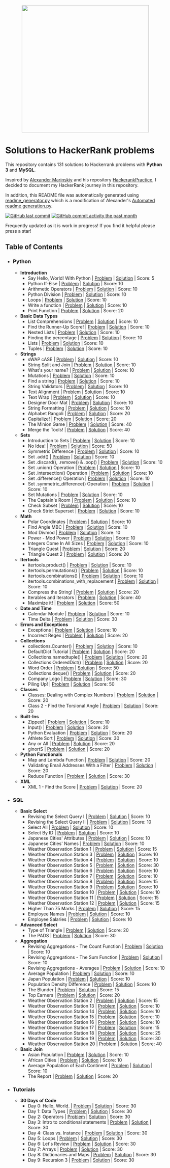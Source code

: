 <p align="center"><a href="https://www.hackerrank.com/itroulli"><img src="https://i0.wp.com/gradsingames.com/wp-content/uploads/2016/05/856771_668224053197841_1943699009_o.png" width="400"></a></p>

# Solutions to HackerRank problems
This repository contains 131 solutions to Hackerrank problems with **Python 3** and **MySQL**.

Inspired by [Alexander Marinskiy](https://github.com/marinskiy) and his repository [HackerankPractice](https://github.com/marinskiy/HackerrankPractice), I decided to document my HackerRank journey in this repository.

In addition, this README file was automatically generated using [readme_generator.py](https://github.com/itroulli/HackerRank/blob/master/readme_generator.py) which is a modification of Alexander's [Automated readme generation.py](https://github.com/marinskiy/HackerrankPractice/blob/master/Automated%20readme%20generation.py).

[![GitHub last commit](https://img.shields.io/github/last-commit/itroulli/HackerRank.svg)](https://github.com/itroulli/HackerRank) 
[![GitHub commit activity the past month](https://img.shields.io/github/commit-activity/m/itroulli/HackerRank.svg)](https://github.com/itroulli/HackerRank)

Frequently updated as it is work in progress! If you find it helpful please press a star!

## Table of Contents

- ### Python

    - **Introduction**
        - Say Hello, World! With Python | [Problem](https://www.hackerrank.com/challenges/py-hello-world/problem) | [Solution](https://github.com/itroulli/HackerRank/blob/master/Python/Introduction/001-Say_Hello_World_with_Python.py) | Score: 5
        - Python If-Else | [Problem](https://www.hackerrank.com/challenges/py-if-else/problem) | [Solution](https://github.com/itroulli/HackerRank/blob/master/Python/Introduction/002-Python_If-Else.py) | Score: 10
        - Arithmetic Operators | [Problem](https://www.hackerrank.com/challenges/python-arithmetic-operators/submissions/code/70402456) | [Solution](https://github.com/itroulli/HackerRank/blob/master/Python/Introduction/003-Arithmetic_Operators.py) | Score: 10
        - Python Division | [Problem](https://www.hackerrank.com/challenges/python-division/problem) | [Solution](https://github.com/itroulli/HackerRank/blob/master/Python/Introduction/004-Python_Division.py) | Score: 10
        - Loops | [Problem](https://www.hackerrank.com/challenges/python-loops/problem) | [Solution](https://github.com/itroulli/HackerRank/blob/master/Python/Introduction/005-Loops.py) | Score: 10
        - Write a function | [Problem](https://www.hackerrank.com/challenges/write-a-function/problem) | [Solution](https://github.com/itroulli/HackerRank/blob/master/Python/Introduction/006-Write_a_function.py) | Score: 10
        - Print Function | [Problem](https://www.hackerrank.com/challenges/python-print/problem) | [Solution](https://github.com/itroulli/HackerRank/blob/master/Python/Introduction/007-Print_function.py) | Score: 20
    - **Basic Data Types**
        - List Comprehensions | [Problem](https://www.hackerrank.com/challenges/list-comprehensions/problem) | [Solution](https://github.com/itroulli/HackerRank/blob/master/Python/Basic_Data_Types/001-list_comprehensions.py) | Score: 10
        - Find the Runner-Up Score! | [Problem](https://www.hackerrank.com/challenges/find-second-maximum-number-in-a-list/problem) | [Solution](https://github.com/itroulli/HackerRank/blob/master/Python/Basic_Data_Types/002-find_the_runner-up_score.py) | Score: 10
        - Nested Lists | [Problem](https://www.hackerrank.com/challenges/nested-list/problem) | [Solution](https://github.com/itroulli/HackerRank/blob/master/Python/Basic_Data_Types/003-nested_lists.py) | Score: 10
        - Finding the percentage | [Problem](https://www.hackerrank.com/challenges/finding-the-percentage/problem) | [Solution](https://github.com/itroulli/HackerRank/blob/master/Python/Basic_Data_Types/004-finding_the_percentage.py) | Score: 10
        - Lists | [Problem](https://www.hackerrank.com/challenges/python-lists/problem) | [Solution](https://github.com/itroulli/HackerRank/blob/master/Python/Basic_Data_Types/005-lists.py) | Score: 10
        - Tuples | [Problem](https://www.hackerrank.com/challenges/python-tuples/problem) | [Solution](https://github.com/itroulli/HackerRank/blob/master/Python/Basic_Data_Types/006-tuples.py) | Score: 10
    - **Strings**
        - sWAP cASE | [Problem](https://www.hackerrank.com/challenges/swap-case/problem) | [Solution](https://github.com/itroulli/HackerRank/blob/master/Python/Strings/001-swap_case.py) | Score: 10
        - String Split and Join | [Problem](https://www.hackerrank.com/challenges/python-string-split-and-join/problem) | [Solution](https://github.com/itroulli/HackerRank/blob/master/Python/Strings/002-string_split_and_join.py) | Score: 10
        - What's your name? | [Problem](https://www.hackerrank.com/challenges/whats-your-name/problem) | [Solution](https://github.com/itroulli/HackerRank/blob/master/Python/Strings/002-what_is_your_name.py) | Score: 10
        - Mutations | [Problem](https://www.hackerrank.com/challenges/python-mutations/problem) | [Solution](https://github.com/itroulli/HackerRank/blob/master/Python/Strings/003-mutations.py) | Score: 10
        - Find a string | [Problem](https://www.hackerrank.com/challenges/find-a-string/problem) | [Solution](https://github.com/itroulli/HackerRank/blob/master/Python/Strings/005-find_a_string.py) | Score: 10
        - String Validators | [Problem](https://www.hackerrank.com/challenges/string-validators/problem) | [Solution](https://github.com/itroulli/HackerRank/blob/master/Python/Strings/006-string_validators.py) | Score: 10
        - Text Alignment | [Problem](https://www.hackerrank.com/challenges/text-alignment/problem) | [Solution](https://github.com/itroulli/HackerRank/blob/master/Python/Strings/007-text_alignment.py) | Score: 10
        - Text Wrap | [Problem](https://www.hackerrank.com/challenges/text-wrap/problem) | [Solution](https://github.com/itroulli/HackerRank/blob/master/Python/Strings/008-text_wrap.py) | Score: 10
        - Designer Door Mat | [Problem](https://www.hackerrank.com/challenges/designer-door-mat/problem) | [Solution](https://github.com/itroulli/HackerRank/blob/master/Python/Strings/009-designer_door_mat.py) | Score: 10
        - String Formatting | [Problem](https://www.hackerrank.com/challenges/python-string-formatting/problem) | [Solution](https://github.com/itroulli/HackerRank/blob/master/Python/Strings/010-string_formatting.py) | Score: 10
        - Alphabet Rangoli | [Problem](https://www.hackerrank.com/challenges/alphabet-rangoli/problem) | [Solution](https://github.com/itroulli/HackerRank/blob/master/Python/Strings/011-alphabet_rangoli.py) | Score: 20
        - Capitalize! | [Problem](https://www.hackerrank.com/challenges/capitalize/problem) | [Solution](https://github.com/itroulli/HackerRank/blob/master/Python/Strings/012-capitalize!.py) | Score: 20
        - The Minion Game | [Problem](https://www.hackerrank.com/challenges/the-minion-game/problem) | [Solution](https://github.com/itroulli/HackerRank/blob/master/Python/Strings/013-the_minion_game.py) | Score: 40
        - Merge the Tools! | [Problem](https://www.hackerrank.com/challenges/merge-the-tools/problem) | [Solution](https://github.com/itroulli/HackerRank/blob/master/Python/Strings/014-merge_the_tools.py) | Score: 40
    - **Sets**
        - Introduction to Sets | [Problem](https://www.hackerrank.com/challenges/py-introduction-to-sets/problem) | [Solution](https://github.com/itroulli/HackerRank/blob/master/Python/Sets/001-introduction_to_sets.py) | Score: 10
        - No Idea! | [Problem](https://www.hackerrank.com/challenges/no-idea/problem) | [Solution](https://github.com/itroulli/HackerRank/blob/master/Python/Sets/002-no_idea.py) | Score: 50
        - Symmetric Difference | [Problem](https://www.hackerrank.com/challenges/symmetric-difference/problem) | [Solution](https://github.com/itroulli/HackerRank/blob/master/Python/Sets/003-symmetric_difference.py) | Score: 10
        - Set .add() | [Problem](https://www.hackerrank.com/challenges/py-set-add/problem) | [Solution](https://github.com/itroulli/HackerRank/blob/master/Python/Sets/004-set_add.py) | Score: 10
        - Set .discard(), .remove() & .pop() | [Problem](Problem:) | [Solution](https://github.com/itroulli/HackerRank/blob/master/Python/Sets/005-set_discard_remove_pop.py) | Score: 10
        - Set .union() Operation | [Problem](https://www.hackerrank.com/challenges/py-set-union/problem) | [Solution](https://github.com/itroulli/HackerRank/blob/master/Python/Sets/006-set_union_operation.py) | Score: 10
        - Set .intersection() Operation | [Problem](https://www.hackerrank.com/challenges/py-set-intersection-operation/problem) | [Solution](https://github.com/itroulli/HackerRank/blob/master/Python/Sets/007-set_intersection_operation.py) | Score: 10
        - Set .difference() Operation | [Problem](https://www.hackerrank.com/challenges/py-set-difference-operation/problem) | [Solution](https://github.com/itroulli/HackerRank/blob/master/Python/Sets/008-set_difference_operation.py) | Score: 10
        - Set .symmetric_difference() Operation | [Problem](https://www.hackerrank.com/challenges/py-set-symmetric-difference-operation/problem) | [Solution](https://github.com/itroulli/HackerRank/blob/master/Python/Sets/009-set_symmetric_difference_operation.py) | Score: 10
        - Set Mutations | [Problem](https://www.hackerrank.com/challenges/py-set-mutations/problem) | [Solution](https://github.com/itroulli/HackerRank/blob/master/Python/Sets/010-set_mutations.py) | Score: 10
        - The Captain's Room | [Problem](https://www.hackerrank.com/challenges/py-the-captains-room/problem) | [Solution](https://github.com/itroulli/HackerRank/blob/master/Python/Sets/011-the_captains_room.py) | Score: 10
        - Check Subset | [Problem](https://www.hackerrank.com/challenges/py-check-subset/problem) | [Solution](https://github.com/itroulli/HackerRank/blob/master/Python/Sets/012-check_subset.py) | Score: 10
        - Check Strict Superset | [Problem](https://www.hackerrank.com/challenges/py-check-strict-superset/problem) | [Solution](https://github.com/itroulli/HackerRank/blob/master/Python/Sets/013-check_strict_superset.py) | Score: 10
    - **Math**
        - Polar Coordinates | [Problem](https://www.hackerrank.com/challenges/polar-coordinates/problem) | [Solution](https://github.com/itroulli/HackerRank/blob/master/Python/Math/001-polar_coordinates.py) | Score: 10
        - Find Angle MBC | [Problem](https://www.hackerrank.com/challenges/find-angle/problem) | [Solution](https://github.com/itroulli/HackerRank/blob/master/Python/Math/002-find_angle_mbc.py) | Score: 10
        - Mod Divmod | [Problem](https://www.hackerrank.com/challenges/python-mod-divmod/problem) | [Solution](https://github.com/itroulli/HackerRank/blob/master/Python/Math/003-mod_divmod.py) | Score: 10
        - Power - Mod Power | [Problem](https://www.hackerrank.com/challenges/python-power-mod-power/problem) | [Solution](https://github.com/itroulli/HackerRank/blob/master/Python/Math/004-power_mod_power.py) | Score: 10
        - Integers Come In All Sizes | [Problem](https://www.hackerrank.com/challenges/python-integers-come-in-all-sizes/problem) | [Solution](https://github.com/itroulli/HackerRank/blob/master/Python/Math/005-integers_come_in_all_sizes.py) | Score: 10
        - Triangle Quest | [Problem](https://www.hackerrank.com/challenges/python-quest-1/problem) | [Solution](https://github.com/itroulli/HackerRank/blob/master/Python/Math/006-triangle_quest.py) | Score: 20
        - Triangle Quest 2 | [Problem](https://www.hackerrank.com/challenges/triangle-quest-2/problem) | [Solution](https://github.com/itroulli/HackerRank/blob/master/Python/Math/007-triangle_quest_2.py) | Score: 20
    - **Itertools**
        - itertools.product() | [Problem](https://www.hackerrank.com/challenges/itertools-product/problem) | [Solution](https://github.com/itroulli/HackerRank/blob/master/Python/Itertools/001-itertools_product.py) | Score: 10
        - itertools.permutations() | [Problem](https://www.hackerrank.com/challenges/itertools-permutations/problem) | [Solution](https://github.com/itroulli/HackerRank/blob/master/Python/Itertools/002-itertools_permutations.py) | Score: 10
        - itertools.combinations() | [Problem](https://www.hackerrank.com/challenges/itertools-combinations/problem) | [Solution](https://github.com/itroulli/HackerRank/blob/master/Python/Itertools/003-itertools_combinations.py) | Score: 10
        - itertools.combinations_with_replacement | [Problem](https://www.hackerrank.com/challenges/itertools-combinations-with-replacement/problem) | [Solution](https://github.com/itroulli/HackerRank/blob/master/Python/Itertools/004-itertools_combinations_with_replacement.py) | Score: 10
        - Compress the String! | [Problem](https://www.hackerrank.com/challenges/compress-the-string/problem) | [Solution](https://github.com/itroulli/HackerRank/blob/master/Python/Itertools/005-compress_the_string.py) | Score: 20
        - Iterables and Iterators | [Problem](https://www.hackerrank.com/challenges/iterables-and-iterators/problem) | [Solution](https://github.com/itroulli/HackerRank/blob/master/Python/Itertools/006-iterables_and_iterators.py) | Score: 40
        - Maximize it! | [Problem](https://www.hackerrank.com/challenges/maximize-it/problem) | [Solution](https://github.com/itroulli/HackerRank/blob/master/Python/Itertools/007-maximize_it.py) | Score: 50
    - **Date and Time**
        - Calendar Module | [Problem](https://www.hackerrank.com/challenges/calendar-module/problem) | [Solution](https://github.com/itroulli/HackerRank/blob/master/Python/Date_and_Time/001-calendar_module.py) | Score: 10
        - Time Delta | [Problem](https://www.hackerrank.com/challenges/python-time-delta/problem) | [Solution](https://github.com/itroulli/HackerRank/blob/master/Python/Date_and_Time/002-time_delta.py) | Score: 30
    - **Errors and Exceptions**
        - Exceptions | [Problem](https://www.hackerrank.com/challenges/exceptions/problem) | [Solution](https://github.com/itroulli/HackerRank/blob/master/Python/Errors_and_Exceptions/001-exceptions.py) | Score: 10
        - Incorrect Regex | [Problem](https://www.hackerrank.com/challenges/incorrect-regex/problem) | [Solution](https://github.com/itroulli/HackerRank/blob/master/Python/Errors_and_Exceptions/002-incorrect_regex.py) | Score: 20
    - **Collections**
        - collections.Counter() | [Problem](https://www.hackerrank.com/challenges/collections-counter/problem) | [Solution](https://github.com/itroulli/HackerRank/blob/master/Python/Collections/001-collections_counter.py) | Score: 10
        - DefaultDict Tutorial | [Problem](https://www.hackerrank.com/challenges/defaultdict-tutorial/problem) | [Solution](https://github.com/itroulli/HackerRank/blob/master/Python/Collections/002-defaultdict_tutorial.py) | Score: 20
        - Collections.namedtuple() | [Problem](https://www.hackerrank.com/challenges/py-collections-namedtuple/problem) | [Solution](https://github.com/itroulli/HackerRank/blob/master/Python/Collections/003-collections_namedtuple.py) | Score: 20
        - Collections.OrderedDict() | [Problem](https://www.hackerrank.com/challenges/py-collections-ordereddict/problem) | [Solution](https://github.com/itroulli/HackerRank/blob/master/Python/Collections/004-collections_ordereddict.py) | Score: 20
        - Word Order | [Problem](https://www.hackerrank.com/challenges/word-order/problem) | [Solution](https://github.com/itroulli/HackerRank/blob/master/Python/Collections/005-word_order.py) | Score: 50
        - Collections.deque() | [Problem](https://www.hackerrank.com/challenges/py-collections-deque/problem) | [Solution](https://github.com/itroulli/HackerRank/blob/master/Python/Collections/006-collections_deque.py) | Score: 20
        - Company Logo | [Problem](https://www.hackerrank.com/challenges/most-commons/problem) | [Solution](https://github.com/itroulli/HackerRank/blob/master/Python/Collections/007-company_logo.py) | Score: 30
        - Piling Up! | [Problem](https://www.hackerrank.com/challenges/piling-up/problem) | [Solution](https://github.com/itroulli/HackerRank/blob/master/Python/Collections/008-piling_up.py) | Score: 50
    - **Classes**
        - Classes: Dealing with Complex Numbers | [Problem](https://www.hackerrank.com/challenges/class-1-dealing-with-complex-numbers/problem) | [Solution](https://github.com/itroulli/HackerRank/blob/master/Python/Classes/001-dealing_with_complex_nums.py) | Score: 20
        - Class 2 - Find the Torsional Angle | [Problem](https://www.hackerrank.com/challenges/class-2-find-the-torsional-angle/problem) | [Solution](https://github.com/itroulli/HackerRank/blob/master/Python/Classes/002-%20find_the_torsional_angle.py) | Score: 20
    - **Built-Ins**
        - Zipped! | [Problem](https://www.hackerrank.com/challenges/zipped/problem) | [Solution](https://github.com/itroulli/HackerRank/blob/master/Python/Built-Ins/001-zipped.py) | Score: 10
        - Input() | [Problem](https://www.hackerrank.com/challenges/input/problem) | [Solution](https://github.com/itroulli/HackerRank/blob/master/Python/Built-Ins/002-input.py) | Score: 20
        - Python Evaluation | [Problem](https://www.hackerrank.com/challenges/python-eval/problem) | [Solution](https://github.com/itroulli/HackerRank/blob/master/Python/Built-Ins/003-python_evaluation.py) | Score: 20
        - Athlete Sort | [Problem](https://www.hackerrank.com/challenges/python-sort-sort/problem) | [Solution](https://github.com/itroulli/HackerRank/blob/master/Python/Built-Ins/004-athlete_sort.py) | Score: 30
        - Any or All | [Problem](https://www.hackerrank.com/challenges/any-or-all/problem) | [Solution](https://github.com/itroulli/HackerRank/blob/master/Python/Built-Ins/005-any_or_all.py) | Score: 20
        - ginortS | [Problem](https://www.hackerrank.com/challenges/ginorts/problem) | [Solution](https://github.com/itroulli/HackerRank/blob/master/Python/Built-Ins/006-ginorts.py) | Score: 20
    - **Python Functionals**
        - Map and Lambda Function | [Problem](https://www.hackerrank.com/challenges/map-and-lambda-expression/problem) | [Solution](https://github.com/itroulli/HackerRank/blob/master/Python/Python_Functionals/001-map_and_lambda_function.py) | Score: 20
        - Validating Email Addresses With a Filter | [Problem](https://www.hackerrank.com/challenges/validate-list-of-email-address-with-filter/problem) | [Solution](https://github.com/itroulli/HackerRank/blob/master/Python/Python_Functionals/002-validating_email_filter.py) | Score: 20
        - Reduce Function | [Problem](https://www.hackerrank.com/challenges/reduce-function/problem) | [Solution](https://github.com/itroulli/HackerRank/blob/master/Python/Python_Functionals/003-reduce_function.py) | Score: 30
    - **XML**
        - XML 1 - Find the Score | [Problem](https://www.hackerrank.com/challenges/xml-1-find-the-score/problem) | [Solution](https://github.com/itroulli/HackerRank/blob/master/Python/XML/001-find_the_score.py) | Score: 20
- ### SQL

    - **Basic Select**
        - Revising the Select Query I | [Problem](https://www.hackerrank.com/challenges/revising-the-select-query/problem) | [Solution](https://github.com/itroulli/HackerRank/blob/master/SQL/Basic_Select/001-revising_the_select_query_i.sql) | Score: 10
        - Revising the Select Query II | [Problem](https://www.hackerrank.com/challenges/revising-the-select-query-2/problem) | [Solution](https://github.com/itroulli/HackerRank/blob/master/SQL/Basic_Select/002-revising_the_select_query_ii.sql) | Score: 10
        - Select All | [Problem](https://www.hackerrank.com/challenges/select-all-sql/problem) | [Solution](https://github.com/itroulli/HackerRank/blob/master/SQL/Basic_Select/003-select_all.sql) | Score: 10
        - Select By ID | [Problem](https://www.hackerrank.com/challenges/select-by-id/problem) | [Solution](https://github.com/itroulli/HackerRank/blob/master/SQL/Basic_Select/004-select_by_id.sql) | Score: 10
        - Japanese Cities' Attributes | [Problem](https://www.hackerrank.com/challenges/japanese-cities-attributes/problem) | [Solution](https://github.com/itroulli/HackerRank/blob/master/SQL/Basic_Select/005-japanese_cities_attributes.sql) | Score: 10
        - Japanese Cities' Names | [Problem](https://www.hackerrank.com/challenges/japanese-cities-name/problem) | [Solution](https://github.com/itroulli/HackerRank/blob/master/SQL/Basic_Select/006-japanese_cities_names.sql) | Score: 10
        - Weather Observation Station 1 | [Problem](https://www.hackerrank.com/challenges/weather-observation-station-1/problem) | [Solution](https://github.com/itroulli/HackerRank/blob/master/SQL/Basic_Select/007-weather_observation_station_1.sql) | Score: 15
        - Weather Observation Station 3 | [Problem](https://www.hackerrank.com/challenges/weather-observation-station-3/problem) | [Solution](https://github.com/itroulli/HackerRank/blob/master/SQL/Basic_Select/008-weather_observation_station_3.sql) | Score: 10
        - Weather Observation Station 4 | [Problem](https://www.hackerrank.com/challenges/weather-observation-station-4/problem) | [Solution](https://github.com/itroulli/HackerRank/blob/master/SQL/Basic_Select/009-weather_observation_station_4.sql) | Score: 10
        - Weather Observation Station 5 | [Problem](https://www.hackerrank.com/challenges/weather-observation-station-5/problem) | [Solution](https://github.com/itroulli/HackerRank/blob/master/SQL/Basic_Select/010-weather_observation_station_5.sql) | Score: 30
        - Weather Observation Station 6 | [Problem](https://www.hackerrank.com/challenges/weather-observation-station-6/problem) | [Solution](https://github.com/itroulli/HackerRank/blob/master/SQL/Basic_Select/011-weather_observation_station_6.sql) | Score: 10
        - Weather Observation Station 7 | [Problem](https://www.hackerrank.com/challenges/weather-observation-station-7/problem) | [Solution](https://github.com/itroulli/HackerRank/blob/master/SQL/Basic_Select/012-weather_observation_station_7.sql) | Score: 10
        - Weather Observation Station 8 | [Problem](https://www.hackerrank.com/challenges/weather-observation-station-8/problem) | [Solution](https://github.com/itroulli/HackerRank/blob/master/SQL/Basic_Select/013-weather_observation_station_8.sql) | Score: 15
        - Weather Observation Station 9 | [Problem](https://www.hackerrank.com/challenges/weather-observation-station-9/problem) | [Solution](https://github.com/itroulli/HackerRank/blob/master/SQL/Basic_Select/014-weather_observation_station_9.sql) | Score: 10
        - Weather Observation Station 10 | [Problem](https://www.hackerrank.com/challenges/weather-observation-station-10/problem) | [Solution](https://github.com/itroulli/HackerRank/blob/master/SQL/Basic_Select/015-weather_observation_station_10.sql) | Score: 10
        - Weather Observation Station 11 | [Problem](https://www.hackerrank.com/challenges/weather-observation-station-11/problem) | [Solution](https://github.com/itroulli/HackerRank/blob/master/SQL/Basic_Select/016-weather_observation_station_11.sql) | Score: 15
        - Weather Observation Station 12 | [Problem](https://www.hackerrank.com/challenges/weather-observation-station-12/problem) | [Solution](https://github.com/itroulli/HackerRank/blob/master/SQL/Basic_Select/017-weather_observation_station_12.sql) | Score: 15
        - Higher Than 75 Marks | [Problem](https://www.hackerrank.com/challenges/more-than-75-marks/problem) | [Solution](https://github.com/itroulli/HackerRank/blob/master/SQL/Basic_Select/018-higher_than_75_marks.sql) | Score: 15
        - Employee Names | [Problem](https://www.hackerrank.com/challenges/name-of-employees/problem) | [Solution](https://github.com/itroulli/HackerRank/blob/master/SQL/Basic_Select/019-employee_names.sql) | Score: 10
        - Employee Salaries | [Problem](https://www.hackerrank.com/challenges/salary-of-employees/problem) | [Solution](https://github.com/itroulli/HackerRank/blob/master/SQL/Basic_Select/020-employee_salaries.sql) | Score: 10
    - **Advanced Select**
        - Type of Triangle | [Problem](https://www.hackerrank.com/challenges/what-type-of-triangle/problem) | [Solution](https://github.com/itroulli/HackerRank/blob/master/SQL/Advanced_Select/001-type_of_triangle.sql) | Score: 20
        - The PADS | [Problem](https://www.hackerrank.com/challenges/the-pads/problem) | [Solution](https://github.com/itroulli/HackerRank/blob/master/SQL/Advanced_Select/002-the_pads.sql) | Score: 30
    - **Aggregation**
        - Revising Aggregations - The Count Function | [Problem](https://www.hackerrank.com/challenges/revising-aggregations-the-count-function/problem) | [Solution](https://github.com/itroulli/HackerRank/blob/master/SQL/Aggregation/001-revising_aggregations_count.sql) | Score: 10
        - Revising Aggregations - The Sum Function | [Problem](https://www.hackerrank.com/challenges/revising-aggregations-sum/problem) | [Solution](https://github.com/itroulli/HackerRank/blob/master/SQL/Aggregation/002-revising_aggregations_sum.sql) | Score: 10
        - Revising Aggregations - Averages | [Problem](https://www.hackerrank.com/challenges/revising-aggregations-the-average-function/problem) | [Solution](https://github.com/itroulli/HackerRank/blob/master/SQL/Aggregation/003-revising_aggregations_averages.sql) | Score: 10
        - Average Population | [Problem](https://www.hackerrank.com/challenges/average-population/problem) | [Solution](https://github.com/itroulli/HackerRank/blob/master/SQL/Aggregation/004-average_population.sql) | Score: 10
        - Japan Population | [Problem](https://www.hackerrank.com/challenges/japan-population/problem) | [Solution](https://github.com/itroulli/HackerRank/blob/master/SQL/Aggregation/005-japan_population.sql) | Score: 10
        - Population Density Difference | [Problem](https://www.hackerrank.com/challenges/population-density-difference/problem) | [Solution](https://github.com/itroulli/HackerRank/blob/master/SQL/Aggregation/006-population_density_difference.sql) | Score: 10
        - The Blunder | [Problem](https://www.hackerrank.com/challenges/the-blunder/problem) | [Solution](https://github.com/itroulli/HackerRank/blob/master/SQL/Aggregation/007-the_blunder.sql) | Score: 15
        - Top Earners | [Problem](https://www.hackerrank.com/challenges/earnings-of-employees/problem) | [Solution](https://github.com/itroulli/HackerRank/blob/master/SQL/Aggregation/008-top_earners.sql) | Score: 20
        - Weather Observation Station 2 | [Problem](https://www.hackerrank.com/challenges/weather-observation-station-2/problem) | [Solution](https://github.com/itroulli/HackerRank/blob/master/SQL/Aggregation/009-weather_observation_station_2.sql) | Score: 15
        - Weather Observation Station 13 | [Problem](https://www.hackerrank.com/challenges/weather-observation-station-13/problem) | [Solution](https://github.com/itroulli/HackerRank/blob/master/SQL/Aggregation/010-weather_observation_station_13.sql) | Score: 10
        - Weather Observation Station 14 | [Problem](https://www.hackerrank.com/challenges/weather-observation-station-14/problem) | [Solution](https://github.com/itroulli/HackerRank/blob/master/SQL/Aggregation/011-weather_observation_station_14.sql) | Score: 10
        - Weather Observation Station 15 | [Problem](https://www.hackerrank.com/challenges/weather-observation-station-15/problem) | [Solution](https://github.com/itroulli/HackerRank/blob/master/SQL/Aggregation/012-weather_observation_station_15.sql) | Score: 10
        - Weather Observation Station 16 | [Problem](https://www.hackerrank.com/challenges/weather-observation-station-16/problem) | [Solution](https://github.com/itroulli/HackerRank/blob/master/SQL/Aggregation/013-weather_observation_statiom_16.sql) | Score: 10
        - Weather Observation Station 17 | [Problem](https://www.hackerrank.com/challenges/weather-observation-station-17/problem) | [Solution](https://github.com/itroulli/HackerRank/blob/master/SQL/Aggregation/014-weather_observation_station_17.sql) | Score: 15
        - Weather Observation Station 18 | [Problem](https://www.hackerrank.com/challenges/weather-observation-station-18/problem) | [Solution](https://github.com/itroulli/HackerRank/blob/master/SQL/Aggregation/014-weather_observation_station_18.sql) | Score: 25
        - Weather Observation Station 19 | [Problem](https://www.hackerrank.com/challenges/weather-observation-station-19/problem) | [Solution](https://github.com/itroulli/HackerRank/blob/master/SQL/Aggregation/015-weather_observation_station_19.sql) | Score: 30
        - Weather Observation Station 20 | [Problem](https://www.hackerrank.com/challenges/weather-observation-station-20/problem) | [Solution](https://github.com/itroulli/HackerRank/blob/master/SQL/Aggregation/016-weather_observation_station_20.sql) | Score: 40
    - **Basic Join**
        - Asian Population | [Problem](https://www.hackerrank.com/challenges/asian-population/problem) | [Solution](https://github.com/itroulli/HackerRank/blob/master/SQL/Basic_Join/001-asian_population.sql) | Score: 10
        - African Cities | [Problem](https://www.hackerrank.com/challenges/african-cities/problem) | [Solution](https://github.com/itroulli/HackerRank/blob/master/SQL/Basic_Join/002-african_cities.sql) | Score: 10
        - Average Population of Each Continent | [Problem](https://www.hackerrank.com/challenges/average-population-of-each-continent/problem) | [Solution](https://github.com/itroulli/HackerRank/blob/master/SQL/Basic_Join/003-average_population_of_each_continent.sql) | Score: 10
        - The Report | [Problem](https://www.hackerrank.com/challenges/the-report/problem) | [Solution](https://github.com/itroulli/HackerRank/blob/master/SQL/Basic_Join/004-the_report.sql) | Score: 20
- ### Tutorials

    - **30 Days of Code**
        - Day 0: Hello, World. | [Problem](https://www.hackerrank.com/challenges/30-hello-world/problem) | [Solution](https://github.com/itroulli/HackerRank/blob/master/Tutorials/30_Days_of_Code/000-hello_world.py) | Score: 30
        - Day 1: Data Types | [Problem](https://www.hackerrank.com/challenges/30-data-types/problem) | [Solution](https://github.com/itroulli/HackerRank/blob/master/Tutorials/30_Days_of_Code/001-data_types.py) | Score: 30
        - Day 2: Operators | [Problem](https://www.hackerrank.com/challenges/30-operators/problem) | [Solution](https://github.com/itroulli/HackerRank/blob/master/Tutorials/30_Days_of_Code/002-operators.py) | Score: 30
        - Day 3: Intro to conditional statements | [Problem](https://www.hackerrank.com/challenges/30-conditional-statements/problem) | [Solution](https://github.com/itroulli/HackerRank/blob/master/Tutorials/30_Days_of_Code/003-intro_to_conditionals.py) | Score: 30
        - Day 4: Class vs. Instance | [Problem](https://www.hackerrank.com/challenges/30-class-vs-instance/problem) | [Solution](https://github.com/itroulli/HackerRank/blob/master/Tutorials/30_Days_of_Code/004-class_vs_instance.py) | Score: 30
        - Day 5: Loops | [Problem](https://www.hackerrank.com/challenges/30-loops/problem) | [Solution](https://github.com/itroulli/HackerRank/blob/master/Tutorials/30_Days_of_Code/005-loops.py) | Score: 30
        - Day 6: Let's Review | [Problem](https://www.hackerrank.com/challenges/30-review-loop/problem) | [Solution](https://github.com/itroulli/HackerRank/blob/master/Tutorials/30_Days_of_Code/006-lets_review.py) | Score: 30
        - Day 7: Arrays | [Problem](https://www.hackerrank.com/challenges/30-arrays/problem) | [Solution](https://github.com/itroulli/HackerRank/blob/master/Tutorials/30_Days_of_Code/007-arrays.py) | Score: 30
        - Day 8: Dictionaries and Maps | [Problem](https://www.hackerrank.com/challenges/30-dictionaries-and-maps/problem) | [Solution](https://github.com/itroulli/HackerRank/blob/master/Tutorials/30_Days_of_Code/008-dictionaries_and_maps.py) | Score: 30
        - Day 9: Recursion 3 | [Problem](https://www.hackerrank.com/challenges/30-recursion/problem) | [Solution](https://github.com/itroulli/HackerRank/blob/master/Tutorials/30_Days_of_Code/009-recursion_3.py) | Score: 30
